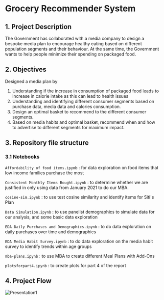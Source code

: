 # Grocery Recommender System

## 1. Project Description
The Government has collaborated with a media company to design a bespoke media plan to encourage healthy eating based on different population segments and their behaviour. At the same time, the Government wants to help people minimize their spending on packaged food.

## 2. Objectives
Designed a media plan by
1. Understanding if the increase in consumption of packaged food leads to increase in calorie intake as this can lead to health issues
2. Understanding and identifying different consumer segments based on purchase data, media data and calories consumption.
3. Design an optimal basket to recommend to the different consumer segments.
4. Based on media habits and optimal basket, recommend when and how to advertise to different segments for maximum impact.

## 3. Repository file structure
### 3.1 Notebooks
`Affordability of food items.ipynb` : for data exploration on food items that low income families purchase the most

`Consistent Monthly Items Bought.ipynb` : to determine whether we are justified in only using data from January 2021 to do our MBA.

`cosine-sim.ipynb` : to use test cosine similarity and identify items for Siti's Plan

`Data Simulation.ipynb` : to use panelist demographics to simulate data for our analysis, and some basic data exploration

`EDA Daily Purchases and Demographics.ipynb` : to do data exploration on daily purchases over time and demographics

`EDA Media Habit Survey.ipynb` : to do data exploration on the media habit survey to identify trends within age groups

`mba-plans.ipynb` : to use MBA to create different Meal Plans with Add-Ons

`plotsforpart4.ipynb` : to create plots for part 4 of the report


## 4. Project Flow

![Presentation1](https://github.com/charlenechanmy/Grocery-recommender-system/assets/86695082/ff131d88-4238-4cbe-8491-ce47f95c8ff7)
